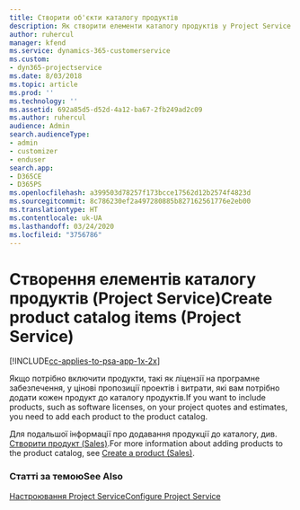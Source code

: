 ```yaml
---
title: Створити об'єкти каталогу продуктів
description: Як створити елементи каталогу продуктів у Project Service
author: ruhercul
manager: kfend
ms.service: dynamics-365-customerservice
ms.custom:
- dyn365-projectservice
ms.date: 8/03/2018
ms.topic: article
ms.prod: ''
ms.technology: ''
ms.assetid: 692a85d5-d52d-4a12-ba67-2fb249ad2c09
ms.author: ruhercul
audience: Admin
search.audienceType:
- admin
- customizer
- enduser
search.app:
- D365CE
- D365PS
ms.openlocfilehash: a399503d78257f173bcce17562d12b2574f4823d
ms.sourcegitcommit: 8c786230ef2a497280885b827162561776e2eb00
ms.translationtype: HT
ms.contentlocale: uk-UA
ms.lasthandoff: 03/24/2020
ms.locfileid: "3756786"
---
```

# <a name="create-product-catalog-items-project-service"></a><span data-ttu-id="2a1eb-103">Створення елементів каталогу продуктів (Project Service)</span><span class="sxs-lookup"><span data-stu-id="2a1eb-103">Create product catalog items (Project Service)</span></span>

[!INCLUDE[cc-applies-to-psa-app-1x-2x](../includes/cc-applies-to-psa-app-1x-2x.md)]

<span data-ttu-id="2a1eb-104">Якщо потрібно включити продукти, такі як ліцензії на програмне забезпечення, у цінові пропозиції проектів і витрати, які вам потрібно додати кожен продукт до каталогу продуктів.</span><span class="sxs-lookup"><span data-stu-id="2a1eb-104">If you want to include products, such as software licenses, on your project quotes and estimates, you need to add each product to the product catalog.</span></span>  
  
 <span data-ttu-id="2a1eb-105">Для подальшої інформації про додавання продукції до каталогу, див. [Створити продукт (Sales)](../sales-enterprise/create-product-sales.md).</span><span class="sxs-lookup"><span data-stu-id="2a1eb-105">For more information about adding products to the product catalog, see [Create a product (Sales)](../sales-enterprise/create-product-sales.md).</span></span>  
  
### <a name="see-also"></a><span data-ttu-id="2a1eb-106">Статті за темою</span><span class="sxs-lookup"><span data-stu-id="2a1eb-106">See Also</span></span>  
 [<span data-ttu-id="2a1eb-107">Настроювання Project Service</span><span class="sxs-lookup"><span data-stu-id="2a1eb-107">Configure Project Service</span></span>](../project-service/configure.md)
